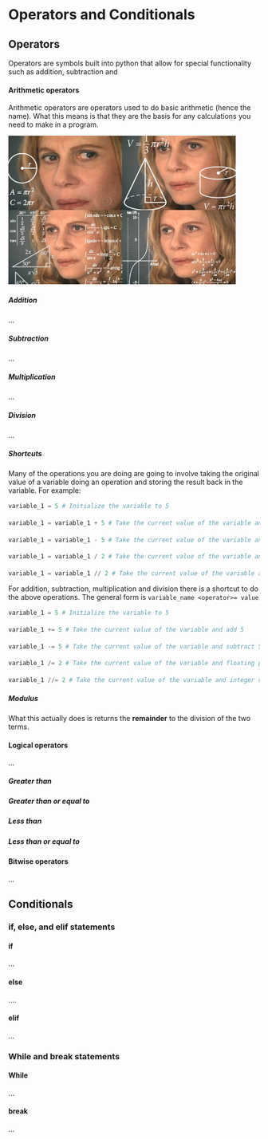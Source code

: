 # Operators and Conditionals



## Operators

Operators are symbols built into python that allow for special functionality such as addition, subtraction and



#### Arithmetic operators

Arithmetic operators are operators used to do basic arithmetic (hence the name). What this means is that they are the basis for any calculations you need to make in a program.

<img src="../Images/Memes/calculation.jpg" alt="calculation" style="zoom:67%;" />



##### Addition

...



##### Subtraction

...



##### Multiplication

...



##### Division

...



##### Shortcuts

Many of the operations you are doing are going to involve taking the original value of a variable doing an operation and storing the result back in the variable. For example: 

```python
variable_1 = 5 # Initialize the variable to 5

variable_1 = variable_1 + 5 # Take the current value of the variable and add 5

variable_1 = variable_1 - 5 # Take the current value of the variable and subtract 5

variable_1 = variable_1 / 2 # Take the current value of the variable and floating point divide by 2

variable_1 = variable_1 // 2 # Take the current value of the variable and integer divide by 2
```



For addition, subtraction, multiplication and division there is a shortcut to do the above operations. The general form is ```variable_name <operator>= value```

```python
variable_1 = 5 # Initialize the variable to 5

variable_1 += 5 # Take the current value of the variable and add 5

variable_1 -= 5 # Take the current value of the variable and subtract 5

variable_1 /= 2 # Take the current value of the variable and floating point divide by 2

variable_1 //= 2 # Take the current value of the variable and integer divide by 2
```



##### Modulus

What this actually does is returns the **remainder** to the division of the two terms.



#### Logical operators

...

##### Greater than



##### Greater than or equal to



##### Less than



##### Less than or equal to





#### Bitwise operators

...





## Conditionals



### if, else, and elif statements

#### if

...

#### else

....

#### elif

...



### While and break statements

#### While

...

#### break

...